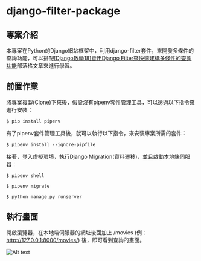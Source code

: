 # django-filter-package #

## 專案介紹 ##

本專案在Python的Django網站框架中，利用django-filter套件，來開發多條件的查詢功能，可以搭配[[Django教學18]善用Django Filter來快速建構多條件的查詢功能](https://www.learncodewithmike.com/2020/05/django-filter.html)部落格文章來進行學習。

## 前置作業 ##

將專案複製(Clone)下來後，假設沒有pipenv套件管理工具，可以透過以下指令來進行安裝：

`$ pip install pipenv`

有了pipenv套件管理工具後，就可以執行以下指令，來安裝專案所需的套件：

`$ pipenv install --ignore-pipfile`

接著，登入虛擬環境，執行Django Migration(資料遷移)，並且啟動本地端伺服器：

`$ pipenv shell`

`$ pipenv migrate`

`$ python manage.py runserver`

## 執行畫面 ##

開啟瀏覽器，在本地端伺服器的網址後面加上 /movies (例：http://127.0.0.1:8000/movies/) 後，即可看到查詢的畫面。

![Alt text](https://1.bp.blogspot.com/-vp4cQDbqEc4/XspqRxaZbvI/AAAAAAAACbo/3jUQist6KVYD5zgnrZ6i-a2Ggz5mZSNCwCK4BGAsYHg/django_filter.PNG "Optional title")
